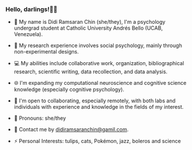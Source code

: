 ### Hello, darlings!🧚‍♀️

+ 🏫 My name is Didi Ramsaran Chin (she/they), I'm a psychology undergrad student at Catholic University Andrés Bello (UCAB, Venezuela).
+ 🔭 My research experience involves social psychology, mainly through non-experimental designs.
+ 💻 My abilities include collaborative work, organization, bibliographical research, scientific writing, data recollection, and data analysis.
+ 🌐 I'm expanding my computational neuroscience and cognitive science knowledge (especially cognitive psychology).
+ 👯 I'm open to collaborating, especially remotely, with both labs and individuals with experience and knowledge in the fields of my interest.
+ 💬 Pronouns: she/they
+ 📩 Contact me by [didiramsaranchin@gamil.com](didiramsaranchin@gamil.com).

+ ⚡ Personal Interests: tulips, cats, Pokémon, jazz, boleros and science


